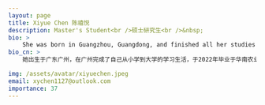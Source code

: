 ```yaml
---
layout: page
title: Xiyue Chen 陈禧悦
description: Master's Student<br />硕士研究生<br />&nbsp;
bio: >
    She was born in Guangzhou, Guangdong, and finished all her studies in Guangzhou. In 2022, she graduated from the Veterinary Medicine of South China Agricultural University. She came to Shenzhen and joined COMICS in the summer of 2023, in hopes to discover more interesting things in COMICS. She has two lovely dogs, Bobby and Nini. She loves many kinds of sports, especially tennis. She also trying to improve her ability to eat spicy food (so ask her when eating Hunan/Sichuan cuisine).
bio_cn: >
    她出生于广东广州，在广州完成了自己从小学到大学的学习生活，于2022年毕业于华南农业大学动物医学专业。在2023年的夏天，她求学的脚步来到了深圳，希望在COMICS进行更多的学习与探索。她有两只可爱的小狗，波比和妮妮。她喜欢各种运动，特别是打网球。最近也在挑战吃辣的食物（所以吃辣的时候可以叫她）。

img: /assets/avatar/xiyuechen.jpeg
email: xychen1127@outlook.com
importance: 37
---
```


